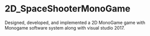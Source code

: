 # 2D_SpaceShooterMonoGame
Designed, developed, and implemented a 2D MonoGame game with Monogame software system along with visual studio 2017.
